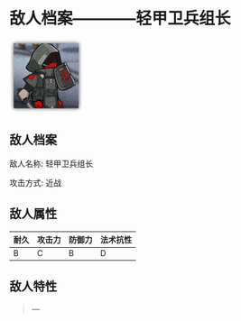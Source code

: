 # 敌人档案————轻甲卫兵组长

![轻甲卫兵组长](./eneIcons/轻甲卫兵组长.png)

## 敌人档案

敌人名称: 轻甲卫兵组长

攻击方式: 近战

## 敌人属性

| 耐久      | 攻击力  | 防御力 | 法术抗性 |
|---------|------|-----|------|
| B | C | B | D |

## 敌人特性
> —
